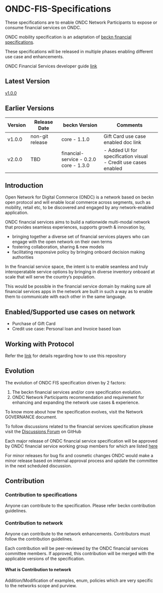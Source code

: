 # ONDC-FIS-Specifications

These specifications are to enable ONDC Network Participants to expose or consume financial services on ONDC.

ONDC mobility specification is an adaptation of [beckn financial specifications](https://github.com/beckn/financial-services).

These specifications will be released in multiple phases enabling different use case and enhancements.

ONDC Financial Services developer guide [link](https://ondc-official.github.io/ONDC-FIS-Specifications)

## Latest Version

[v1.0.0](https://docs.google.com/document/d/1pxbDGag8GBzCFXju8YbnIxEFv17DifzyvFI4OsU8oEA)

## Earlier Versions

| Version | Release Date    | beckn Version                               | Comments                                                            |
| ------- | --------------- | ------------------------------------------- | ------------------------------------------------------------------- |
| v1.0.0  | non-git release | core - 1.1.0                                | Gift Card use case enabled doc link                                 |
| v2.0.0  | TBD             | financial-service - 0.2.0<br />core - 1.3.0 | - Added UI for specification visual<br />- Credit use cases enabled |

## Introduction

Open Network for Digital Commerce (ONDC) is a network based on beckn open protocol and will enable local commerce across segments, such as mobility, retail etc, to be discovered and engaged by any network-enabled application.

ONDC financial services aims to build a nationwide multi-modal network that provides seamless experiences, supports growth & innovation by,

* bringing together a diverse set of financial services players who can engage with the open network on their own terms
* fostering collaboration, sharing & new models
* facilitating responsive policy by bringing onboard decision making authorities

In the financial service space, the intent is to enable seamless and truly interoperatable service options by bringing in diverse inventory onboard at scale that will serve the country’s population.

This would be possible in the financial service domain by making sure all financial services apps in the network are built in such a way as to enable them to communicate with each other in the same language.

## Enabled/Supported use cases on network

* Purchase of Gift Card
* Credit use case: Personal loan and Invoice based loan

## Working with Protocol

Refer the [link](./Usage.md) for details regarding how to use this repository

## Evolution

The evolution of ONDC FIS specification driven by 2 factors:

1. The beckn financial services and/or core specification evolution.
2. ONDC Network Participants recommendation and requirement for enhancing and expanding the network use cases & experience.

To know more about how the specification evolves, visit the Network GOVERNANCE document.

To follow discussions related to the financial services specification please visit the [Discussions Forum](https://github.com/ONDC-Official/ONDC-FIS-Specifications/discussions) on GitHub

Each major release of ONDC financial service specification will be approved by ONDC financial service working group members for which are listed [here](./Committee.md)

For minor releases for bug fix and cosmetic changes ONDC would make a minor release based on internal approval process and update the committee in the next scheduled discussion.

## Contribution

### Contribution to specifications

Anyone can contribute to the specification. Please refer beckn contribution guidelines.

### Contribution to network

Anyone can contribute to the network enhancements. Contributors must follow the contribution guidelines.

Each contribution will be peer-reviewed by the ONDC financial services committee members. If approved, this contribution will be merged with the applicable versions of the specification.

#### What is Contribution to network

Addition/Modification of examples, enum, policies which are very specific to the networks scope and purview.
